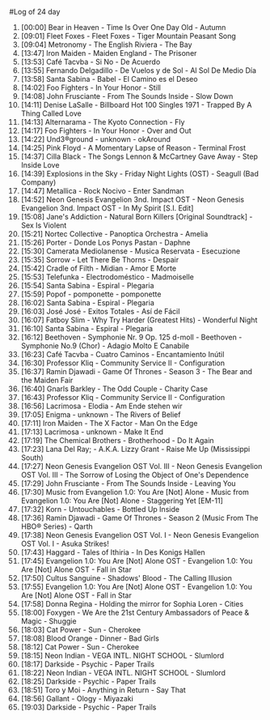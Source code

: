 #Log of 24 day

1. [00:00] Bear in Heaven - Time Is Over One Day Old - Autumn
1. [09:01] Fleet Foxes - Fleet Foxes - Tiger Mountain Peasant Song
1. [09:04] Metronomy - The English Riviera - The Bay
1. [13:47] Iron Maiden - Maiden England - The Prisoner
1. [13:53] Café Tacvba - Si No - De Acuerdo
1. [13:55] Fernando Delgadillo - De Vuelos y de Sol - Al Sol De Medio Día
1. [13:58] Santa Sabina - Babel - El Camino es el Deseo
1. [14:02] Foo Fighters - In Your Honor - Still
1. [14:08] John Frusciante - From The Sounds Inside - Slow Down
1. [14:11] Denise LaSalle - Billboard Hot 100 Singles 1971 - Trapped By A Thing Called Love
1. [14:13] Alternarama - The Kyoto Connection - Fly
1. [14:17] Foo Fighters - In Your Honor - Over and Out
1. [14:22] Und3®ground - unknown - okAround
1. [14:25] Pink Floyd - A Momentary Lapse of Reason - Terminal Frost
1. [14:37] Cilla Black - The Songs Lennon & McCartney Gave Away - Step Inside Love
1. [14:39] Explosions in the Sky - Friday Night Lights (OST) - Seagull (Bad Company)
1. [14:47] Metallica - Rock Nocivo - Enter Sandman
1. [14:52] Neon Genesis Evangelion 3nd. Impact OST - Neon Genesis Evangelion 3nd. Impact OST - In My Spirit [S.I. Edit]
1. [15:08] Jane's Addiction - Natural Born Killers [Original Soundtrack] - Sex Is Violent
1. [15:21] Nortec Collective - Panoptica Orchestra - Amelia
1. [15:26] Porter - Donde Los Ponys Pastan - Daphne
1. [15:30] Camerata Mediolanense - Musica Reservata - Esecuzione
1. [15:35] Sorrow - Let There Be Thorns - Despair
1. [15:42] Cradle of Filth - Midian - Amor E Morte
1. [15:53] Telefunka - Electrodoméstico - Madmoiselle
1. [15:54] Santa Sabina - Espiral - Plegaria
1. [15:59] Popof - pomponette - pomponette
1. [16:02] Santa Sabina - Espiral - Plegaria
1. [16:03] José José - Exitos Totales - Así de Fácil
1. [16:07] Fatboy Slim - Why Try Harder (Greatest Hits) - Wonderful Night
1. [16:10] Santa Sabina - Espiral - Plegaria
1. [16:12] Beethoven - Symphonie Nr. 9 Op. 125 d-moll - Beethoven - Symphonie No.9 (Chor) - Adagio Molto E Canabile
1. [16:23] Café Tacvba - Cuatro Caminos - Encantamiento Inútil
1. [16:30] Professor Kliq - Community Service II - Configuration
1. [16:37] Ramin Djawadi - Game Of Thrones - Season 3 - The Bear and the Maiden Fair
1. [16:40] Gnarls Barkley - The Odd Couple - Charity Case
1. [16:43] Professor Kliq - Community Service II - Configuration
1. [16:56] Lacrimosa - Elodia - Am Ende stehen wir
1. [17:05] Enigma - unknown - The Rivers of Belief
1. [17:11] Iron Maiden - The X Factor - Man On the Edge
1. [17:13] Lacrimosa - unknown - Make It End
1. [17:19] The Chemical Brothers - Brotherhood - Do It Again
1. [17:23] Lana Del Ray; - A.K.A. Lizzy Grant - Raise Me Up (Mississippi South)
1. [17:27] Neon Genesis Evangelion OST Vol. III - Neon Genesis Evangelion OST Vol. III - The Sorrow of Losing the Object of One's Dependence
1. [17:29] John Frusciante - From The Sounds Inside - Leaving You
1. [17:30] Music from Evangelion 1.0: You Are [Not] Alone - Music from Evangelion 1.0: You Are [Not] Alone - Staggering Yet [EM-11]
1. [17:32] Korn - Untouchables - Bottled Up Inside
1. [17:36] Ramin Djawadi - Game Of Thrones - Season 2 (Music From The HBO® Series) - Qarth
1. [17:38] Neon Genesis Evangelion OST Vol. I - Neon Genesis Evangelion OST Vol. I - Asuka Strikes!
1. [17:43] Haggard - Tales of Ithiria - In Des Konigs Hallen
1. [17:45] Evangelion 1.0: You Are [Not] Alone OST - Evangelion 1.0: You Are [Not] Alone OST - Fall in Star
1. [17:50] Cultus Sanguine - Shadows' Blood - The Calling Illusion
1. [17:55] Evangelion 1.0: You Are [Not] Alone OST - Evangelion 1.0: You Are [Not] Alone OST - Fall in Star
1. [17:58] Donna Regina - Holding the mirror for Sophia Loren - Cities
1. [18:00] Foxygen - We Are the 21st Century Ambassadors of Peace & Magic - Shuggie
1. [18:03] Cat Power - Sun - Cherokee
1. [18:08] Blood Orange - Dinner - Bad Girls
1. [18:12] Cat Power - Sun - Cherokee
1. [18:15] Neon Indian - VEGA INTL. NIGHT SCHOOL - Slumlord
1. [18:17] Darkside - Psychic - Paper Trails
1. [18:22] Neon Indian - VEGA INTL. NIGHT SCHOOL - Slumlord
1. [18:25] Darkside - Psychic - Paper Trails
1. [18:51] Toro y Moi - Anything in Return - Say That
1. [18:56] Gallant - Ology - Miyazaki
1. [19:03] Darkside - Psychic - Paper Trails
